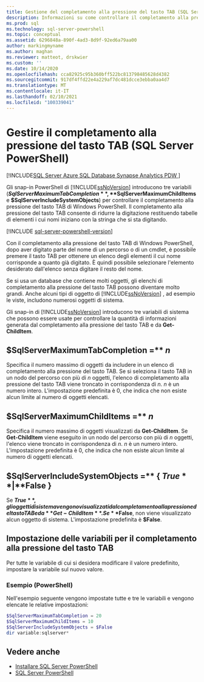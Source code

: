 ```yaml
---
title: Gestione del completamento alla pressione del tasto TAB (SQL Server PowerShell)
description: Informazioni su come controllare il completamento alla pressione del tasto TAB di Windows PowerShell usando nel modo corretto tre variabili nei moduli di SQL Server PowerShell.
ms.prod: sql
ms.technology: sql-server-powershell
ms.topic: conceptual
ms.assetid: 6296848a-890f-4ad3-8d9f-92ed6a79aa00
author: markingmyname
ms.author: maghan
ms.reviewer: matteot, drskwier
ms.custom: ''
ms.date: 10/14/2020
ms.openlocfilehash: cca82925c95b360bff522bc813798485628d4382
ms.sourcegitcommit: 917df4ffd22e4a229af7dc481dcce3ebba0aa4d7
ms.translationtype: MT
ms.contentlocale: it-IT
ms.lasthandoff: 02/10/2021
ms.locfileid: "100339041"
---
```

# <a name="manage-tab-completion-with-sql-server-powershell"></a>Gestire il completamento alla pressione del tasto TAB (SQL Server PowerShell)

[!INCLUDE[SQL Server Azure SQL Database Synapse Analytics PDW ](../includes/applies-to-version/sql-asdb-asdbmi-asa-pdw.md)]

Gli snap-in PowerShell di [!INCLUDE[ssNoVersion](../includes/ssnoversion-md.md)] introducono tre variabili (**$SqlServerMaximumTabCompletion**, **$SqlServerMaximumChildItems** e **$SqlServerIncludeSystemObjects**) per controllare il completamento alla pressione del tasto TAB di Windows PowerShell. Il completamento alla pressione del tasto TAB consente di ridurre la digitazione restituendo tabelle di elementi i cui nomi iniziano con la stringa che si sta digitando.  

[!INCLUDE [sql-server-powershell-version](../includes/sql-server-powershell-version.md)]

Con il completamento alla pressione del tasto TAB di Windows PowerShell, dopo aver digitato parte del nome di un percorso o di un cmdlet, è possibile premere il tasto TAB per ottenere un elenco degli elementi il cui nome corrisponde a quanto già digitato. È quindi possibile selezionare l'elemento desiderato dall'elenco senza digitare il resto del nome.  

Se si usa un database che contiene molti oggetti, gli elenchi di completamento alla pressione del tasto TAB possono diventare molto grandi. Anche alcuni tipi di oggetto di [!INCLUDE[ssNoVersion](../includes/ssnoversion-md.md)] , ad esempio le viste, includono numerosi oggetti di sistema.  

Gli snap-in di [!INCLUDE[ssNoVersion](../includes/ssnoversion-md.md)] introducono tre variabili di sistema che possono essere usate per controllare la quantità di informazioni generata dal completamento alla pressione del tasto TAB e da **Get-ChildItem**.

## <a name="sqlservermaximumtabcompletion--n"></a>$SqlServerMaximumTabCompletion =** *n*

Specifica il numero massimo di oggetti da includere in un elenco di completamento alla pressione del tasto TAB. Se si seleziona il tasto TAB in un nodo del percorso con più di *n* oggetti, l'elenco di completamento alla pressione del tasto TAB viene troncato in corrispondenza di *n*. *n* è un numero intero. L'impostazione predefinita è 0, che indica che non esiste alcun limite al numero di oggetti elencati.  

## <a name="sqlservermaximumchilditems--n"></a>$SqlServerMaximumChildItems =** *n*

Specifica il numero massimo di oggetti visualizzati da **Get-ChildItem**. Se **Get-ChildItem** viene eseguito in un nodo del percorso con più di *n* oggetti, l'elenco viene troncato in corrispondenza di *n*. *n* è un numero intero. L'impostazione predefinita è 0, che indica che non esiste alcun limite al numero di oggetti elencati.  

## <a name="sqlserverincludesystemobjects---true--false-"></a>$SqlServerIncludeSystemObjects =** { **$True** | **$False** }

Se **$True**, gli oggetti di sistema vengono visualizzati dal completamento alla pressione del tasto TAB e da **Get-ChildItem**. Se **$False**, non viene visualizzato alcun oggetto di sistema. L'impostazione predefinita è **$False**.  

## <a name="set-the-sql-server-tab-completion-variables"></a>Impostazione delle variabili per il completamento alla pressione del tasto TAB

Per tutte le variabile di cui si desidera modificare il valore predefinito, impostare la variabile sul nuovo valore.  

### <a name="example-powershell"></a>Esempio (PowerShell)

Nell'esempio seguente vengono impostate tutte e tre le variabili e vengono elencate le relative impostazioni:  

```powershell
$SqlServerMaximumTabCompletion = 20  
$SqlServerMaximumChildItems = 10  
$SqlServerIncludeSystemObjects = $False  
dir variable:sqlserver*  
```

## <a name="see-also"></a>Vedere anche

- [Installare SQL Server PowerShell](download-sql-server-ps-module.md)
- [SQL Server PowerShell](sql-server-powershell.md)
